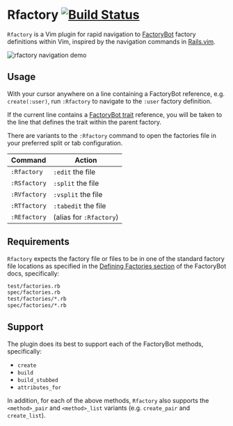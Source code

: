 Rfactory [![Build Status](https://travis-ci.org/christoomey/vim-rfactory.svg?branch=master)](https://travis-ci.org/christoomey/vim-rfactory)
============================================================================================================================================

`Rfactory` is a Vim plugin for rapid navigation to [FactoryBot][] factory
definitions within Vim, inspired by the navigation commands in [Rails.vim][].

![rfactory navigation demo][]

[FactoryBot]: https://github.com/thoughtbot/factory_bot
[Rails.vim]: https://github.com/tpope/vim-rails
[rfactory navigation demo]: ./images/rfactory-navigation-demo.gif

Usage
-----

With your cursor anywhere on a line containing a FactoryBot reference, e.g.
`create(:user)`, run `:Rfactory` to navigate to the `:user` factory
definition.

If the current line contains a [FactoryBot trait][] reference,
you will be taken to the line that defines the trait within the parent
factory.

There are variants to the `:Rfactory` command to open the factories file in
your preferred split or tab configuration.

[FactoryBot trait]: https://github.com/thoughtbot/factory_bot/blob/master/GETTING_STARTED.md#traits

Command      | Action
-------------|-----------------
`:Rfactory`  | `:edit` the file
`:RSfactory` | `:split` the file
`:RVfactory` | `:vsplit` the file
`:RTfactory` | `:tabedit` the file
`:REfactory` | (alias for `:Rfactory`)

Requirements
------------

`Rfactory` expects the factory file or files to be in one of the standard
factory file locations as specified in the [Defining Factories section][] of the
FactoryBot docs, specifically:

``` txt
test/factories.rb
spec/factories.rb
test/factories/*.rb
spec/factories/*.rb
```

[Defining Factories section]: https://github.com/thoughtbot/factory_bot/blob/master/GETTING_STARTED.md#defining-factories

Support
-------

The plugin does its best to support each of the FactoryBot methods,
specifically:

- `create`
- `build`
- `build_stubbed`
- `attributes_for`

In addition, for each of the above methods, `Rfactory` also supports the
`<method>_pair` and `<method>_list` variants (e.g. `create_pair` and
`create_list`).
